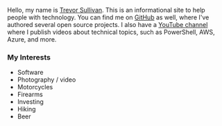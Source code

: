 
Hello, my name is [Trevor Sullivan](https://www.linkedin.com/in/trevor-sullivan-310000225/). This is an informational site to help people with technology.
You can find me on [GitHub](https://github.com/pcgeek86) as well, where I've authored several open source projects.
I also have a [YouTube channel](https://youtube.com/trevorsullivan) where I publish videos about technical topics, such as PowerShell, AWS, Azure, and more.

### My Interests

* Software
* Photography / video
* Motorcycles
* Firearms
* Investing
* Hiking
* Beer